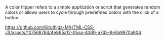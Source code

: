 A color flipper refers to a simple application or script that generates random colors or allows users to cycle through predefined colors with the click of a button.


https://github.com/Kiruthiga-M/HTML-CSS-JS/assets/107568764/4e865a12-0baa-43d9-a745-9e5b9870a904
